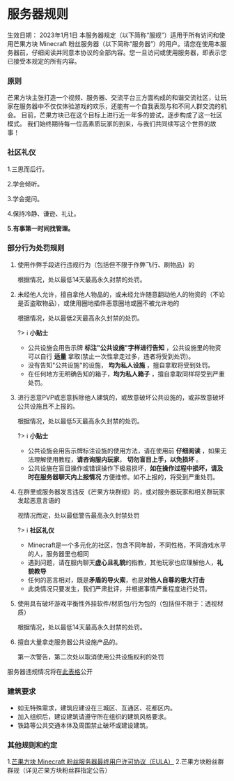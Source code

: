 # 服务器规则

生效日期： 2023年1月1日
本服务器规定（以下简称“服规”）适用于所有访问和使用芒果方块 Minecraft 粉丝服务器（以下简称“服务器”）的用户。请您在使用本服务器前，仔细阅读并同意本协议的全部内容。您一旦访问或使用服务器，即表示您已接受本规定的所有内容。

### 原则

芒果方块主张打造一个视频、服务器、交流平台三方面构成的和谐交流社区，让玩家在服务器中不仅仅体验游戏的欢乐，还能有一个自我表现与和不同人群交流的机会。
目前，芒果方块已在这个目标上进行近一年多的尝试，逐步构成了这一社区模式。
我们始终期待每一位高素质玩家的到来，与我们共同续写这个世界的故事！

### 社区礼仪

1.三思而后行。

2.学会倾听。

3.学会提问。

4.保持冷静、谦逊、礼让。

 **5.有事第一时间找管理。** 

### 部分行为处罚规则

1. 使用作弊手段进行违规行为（包括但不限于作弊飞行、刷物品）的

   根据情况，处以最低14天最高永久封禁的处罚。

2. 未经他人允许，擅自拿他人物品的，或未经允许随意翻动他人的物资的（不论是否盗取物品），或使用圈地插件恶意圈地或圈不被允许地的

   根据情况，处以最低2天最高永久封禁的处罚。

   ?> :information_source: **小贴士**
   - 公共设施会用告示牌 **标注"公共设施"字样进行告知** ，公共设施里的物资可以自行 **适量** 拿取(禁止一次性拿走过多，违者将受到处罚)。
   - 没有告知"公共设施"的设施， **均为私人设施** ，擅自拿取将受到处罚。
   - 在任何地方无明确告知的箱子，**均为私人箱子** ，擅自拿取同样将受到严重处罚。


3. 进行恶意PVP或恶意拆除他人建筑的，或故意破坏公共设施的，或非故意破坏公共设施且不上报的。

   根据情况，处以最低5天最高永久封禁的处罚。

   ?> :information_source: **小贴士**
   - 公共设施会用告示牌标注设施的使用方法，请在使用前 **仔细阅读** ，如果无法理解使用教程，**请咨询服内玩家**， **切勿盲目上手，以免损坏** 。
   - 公共设施在盲目操作或错误操作下极易损坏，**如在操作过程中损坏，请及时在服务器聊天内上报情况** 方便维修。如不上报的，将受到严重处罚。
   
5. 在群里或服务器发言违反《芒果方块群规》的，或对服务器玩家和相关群玩家发起恶意言语的

   视情况而定，处以最低警告最高永久封禁处罚

   ?> :information_source: **社区礼仪**
   -  Minecraft是一个多元化的社区，包含不同年龄，不同性格，不同游戏水平的人，服务器里也相同
   -  遇到问题，请在服内聊天**虚心且礼貌**的指教，其他玩家也应理解他人，**礼貌教导**
   -  任何的恶言相对，既是**矛盾的导火索**，也是**对他人自尊的极大打击**
   -  此类情况只要发生，我们严肃批评，并根据事情严重程度进行处罚。

7. 使用具有破坏游戏平衡性外挂软件/材质包/行为包的（包括但不限于：透视材质）

   根据情况，处以最低14天最高永久封禁的处罚。

8. 擅自大量拿走服务器公共设施产品的。

   第一次警告，第二次处以取消使用公共设施权利的处罚
   

服务器违规情况将在[此表格](https://docs.qq.com/sheet/DZm5mcWtXUE5XTHZa?tab=BB08J2&c=C5A0A0)公开


### 建筑要求

- 如无特殊需求，建筑应建设在三城区、互通区、花都区内。
- 加入组织后，建设建筑请遵守所在组织的建筑风格要求。
- 铁路等公共交通本体及周围禁止破坏或建设建筑。

### 其他规则和约定

1.[芒果方块 Minecraft 粉丝服务器最终用户许可协议（EULA）](eula.md)
2.芒果方块粉丝群群规（详见芒果方块粉丝群指定公告）
